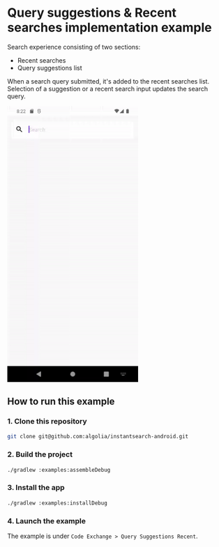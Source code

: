 # Query suggestions & Recent searches implementation example

Search experience consisting of two sections:
- Recent searches
- Query suggestions list

When a search query submitted, it's added to the recent searches list.
Selection of a suggestion or a recent search input updates the search query.

<img src="/docs/codex/query_suggestions_recent.gif" width="300"/>

## How to run this example

### 1. Clone this repository

```sh
git clone git@github.com:algolia/instantsearch-android.git
```

### 2. Build the project

```sh
./gradlew :examples:assembleDebug
```

### 3. Install the app

```sh
./gradlew :examples:installDebug
```

### 4. Launch the example

The example is under `Code Exchange > Query Suggestions Recent`.

